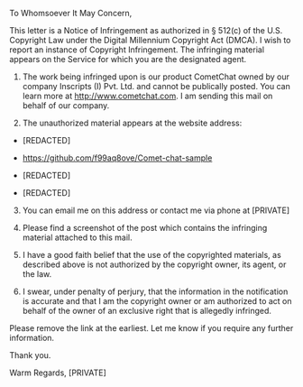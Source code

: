 To Whomsoever It May Concern,

This letter is a Notice of Infringement as authorized in § 512(c) of the
U.S. Copyright Law under the Digital Millennium Copyright Act (DMCA). I
wish to report an instance of Copyright Infringement. The infringing
material appears on the Service for which you are the designated agent.

1. The work being infringed upon is our product CometChat owned by our
company Inscripts (I) Pvt. Ltd. and cannot be publically posted. You can
learn more at http://www.cometchat.com. I am sending this mail on behalf of
our company.

2. The unauthorized material appears at the website address:  
  
  - [REDACTED]
  
  - https://github.com/f99aq8ove/Comet-chat-sample
  
  - [REDACTED]
  
  - [REDACTED]
  
3. You can email me on this address or contact me via phone at
[PRIVATE]

4. Please find a screenshot of the post which contains the infringing
material attached to this mail.

5. I have a good faith belief that the use of the copyrighted materials, as
described above is not authorized by the copyright owner, its agent, or the
law.

6. I swear, under penalty of perjury, that the information in the
notification is accurate and that I am the copyright owner or am authorized
to act on behalf of the owner of an exclusive right that is allegedly
infringed.

Please remove the link at the earliest. Let me know if you require any
further information.

Thank you.

Warm Regards,
[PRIVATE]
